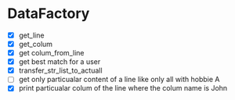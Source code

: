# DataFactory

- [x] get_line
- [x] get_colum
- [x] get colum_from_line
- [x] get best match for a user
- [x] transfer_str_list_to_actuall
- [ ] get only particualar content of a line like only all with hobbie A
- [x] print particualar colum of the line where the colum name is John